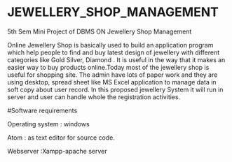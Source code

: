# JEWELLERY_SHOP_MANAGEMENT
5th Sem Mini Project of DBMS ON Jewellery Shop Management

Online Jewellery Shop is basically used to build an application  program which help people to find and buy latest design of jewellery with different categories like Gold Silver, Diamond . It is useful in the way that it makes an easier way to  buy products online.Today most of the jewellery shop is useful for shopping site. The admin have lots of paper work and they are using desktop, spread sheet like MS Excel application to manage data in soft copy about user record. In this proposed jewellery System it will run in server and user can handle whole the registration activities.


#Software requirements

Operating system : windows

Atom : as text editor for source code.

Webserver :Xampp-apache server
